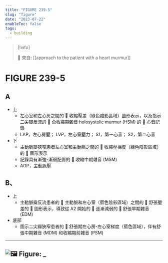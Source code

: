 ```yaml
---
title: "FIGURE 239-5"
slug: "figure"
date: "2023-07-22"
enableToc: false
tags:
  - building
---
```


> [!info]
>
> 🌱 來自: [[approach to the patient with a heart murmur]]

# FIGURE 239-5

## A

- 上
  - 左心室和左心房之間的  收縮壓差（綠色陰影區域）圖形表示，以及指示二尖瓣反流的  全收縮期雜音 holosystolic murmur (HSM) 的  心音記錄
  - LAP，左心房壓； LVP，左心室壓力； S1，第一心音； S2，第二心音
- 下
  - 主動脈瓣狹窄患者左心室和主動脈之間的  收縮壓梯度（綠色陰影區域）的  圖形表示
  - 記錄具有漸強-漸弱配置的  收縮中期雜音 (MSM)
  - AOP，主動脈壓

## B、

- 上
  - 主動脈瓣反流患者的  主動脈和左心室（藍色陰影區域）之間的  舒張壓差的  圖形表示，導致從 A2 開始的  逐漸減弱的  舒張早期雜音 (EDM)
- 底部
  - 圖示二尖瓣狹窄患者的  舒張期左心房-左心室梯度（藍色區域），伴有舒張中期雜音 (MDM) 和收縮期前雜音 (PSM)

---
![🖼️ Figure: _](https://i.imgur.com/PczmzfG.png)
---
